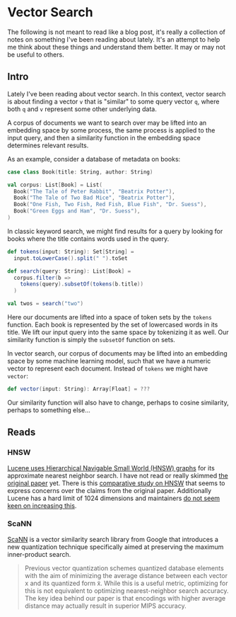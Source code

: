 Vector Search
=============

The following is not meant to read like a blog post, it's really a collection of notes on something I've been reading about lately.
It's an attempt to help me think about these things and understand them better. It may or may not be useful to others.


## Intro

Lately I've been reading about vector search.
In this context, vector search is about finding a vector `v` that is "similar" to some query vector `q`, where both `q` and `v` represent some other underlying data.

A corpus of documents we want to search over may be lifted into an embedding space by some process, the same process is applied to the input query, and then a similarity function in the embedding space determines relevant results.

As an example, consider a database of metadata on books:

```scala mdoc:silent
case class Book(title: String, author: String)

val corpus: List[Book] = List(
  Book("The Tale of Peter Rabbit", "Beatrix Potter"),
  Book("The Tale of Two Bad Mice", "Beatrix Potter"),
  Book("One Fish, Two Fish, Red Fish, Blue Fish", "Dr. Suess"),
  Book("Green Eggs and Ham", "Dr. Suess"),
)
```

In classic keyword search, we might find results for a query by looking for books where the title contains words used in the query.

```scala mdoc
def tokens(input: String): Set[String] =
  input.toLowerCase().split(" ").toSet

def search(query: String): List[Book] =
  corpus.filter(b => 
    tokens(query).subsetOf(tokens(b.title))
  )

val twos = search("two")
```

Here our documents are lifted into a space of token sets by the `tokens` function.
Each book is represented by the set of lowercased words in its title.
We lift our input query into the same space by tokenizing it as well.
Our similarity function is simply the `subsetOf` function on sets.

In vector search, our corpus of documents may be lifted into an embedding space by some machine learning model, such that we have a numeric vector to represent each document.
Instead of `tokens` we might have `vector`:

```scala mdoc
def vector(input: String): Array[Float] = ???
```

Our similarity function will also have to change, perhaps to cosine similarity, perhaps to something else...


## Reads

### HNSW

[Lucene uses Hierarchical Navigable Small World (HNSW) graphs][lucene-hnsw] for its approximate nearest neighbor search.
I have not read or really skimmed [the original paper][hnsw-paper] yet.
There is this [comparative study on HNSW][hnsw-comparative] that seems to express concerns over the claims from the original paper.
Additionally Lucene has a hard limit of 1024 dimensions and maintainers [do not seem keen on increasing this][lucene-dim-limit].


### ScaNN

[ScaNN] is a vector similarity search library from Google that introduces a new quantization technique specifically aimed at preserving the maximum inner-product search.

> Previous vector quantization schemes quantized database elements with the aim of minimizing the average distance between each vector x and its quantized form x̃.
> While this is a useful metric, optimizing for this is not equivalent to optimizing nearest-neighbor search accuracy.
> The key idea behind our paper is that encodings with higher average distance may actually result in superior MIPS accuracy.


[ann-benchmarks]: http://ann-benchmarks.com/
[ScaNN]: https://ai.googleblog.com/2020/07/announcing-scann-efficient-vector.html
[lucene-hnsw]: https://lucene.apache.org/core/9_4_2/core/org/apache/lucene/util/hnsw/HnswGraph.html
[hnsw-paper]: https://arxiv.org/abs/1603.09320
[hnsw-comparative]: https://arxiv.org/abs/1904.02077v1
[lucene-dim-limit]: https://github.com/apache/lucene/pull/874
